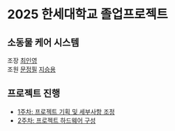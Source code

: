 # **2025 한세대학교 졸업프로젝트**
## **소동물 케어 시스템**
조장 [최인영](https://github.com/dlsdud01)  
조원 [문정필](https://github.com/moonjeongpil) [지승용](https://github.com/seungyongjee)

## **프로젝트 진행**
- [1주차: 프로젝트 기획 및 세부사항 조정](https://github.com/dlsdud01/2025_Graduate_Project/wiki/%ED%94%84%EB%A1%9C%EC%A0%9D%ED%8A%B8-%EA%B8%B0%ED%9A%8D%EC%84%9C)
- [2주차: 프로젝트 하드웨어 구성](https://github.com/dlsdud01/2025_Graduate_Project/wiki/%ED%94%84%EB%A1%9C%EC%A0%9D%ED%8A%B8-%EA%B5%AC%EC%84%B1%ED%92%88)
